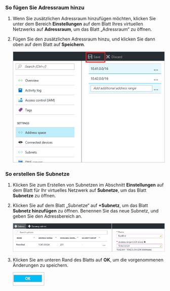 ### <a name="to-add-address-space"></a>So fügen Sie Adressraum hinzu
1. Wenn Sie zusätzlichen Adressraum hinzufügen möchten, klicken Sie unter dem Bereich **Einstellungen** auf dem Blatt Ihres virtuellen Netzwerks auf **Adressraum**, um das Blatt „Adressraum“ zu öffnen.
2. Fügen Sie den zusätzlichen Adressraum hinzu, und klicken Sie dann oben auf dem Blatt auf **Speichern**.
   
    ![Hinzufügen eines Adressraums](./media/vpn-gateway-additional-address-space-include/address_space.png)

### <a name="to-create-subnets"></a>So erstellen Sie Subnetze
1. Klicken Sie zum Erstellen von Subnetzen im Abschnitt **Einstellungen** auf dem Blatt für Ihr virtuelles Netzwerk auf **Subnetze**, um das Blatt **Subnetze** zu öffnen. 
2. Klicken Sie auf dem Blatt „Subnetze“ auf **+Subnetz**, um das Blatt **Subnetz hinzufügen** zu öffnen. Benennen Sie das neue Subnetz, und geben Sie den Adressbereich an.
   
    ![Subnetzeinstellungen](./media/vpn-gateway-additional-address-space-include/add_subnet.png)        
3. Klicken Sie am unteren Rand des Blatts auf **OK**, um die vorgenommenen Änderungen zu speichern.
   
    ![Subnetzeinstellungen](./media/vpn-gateway-additional-address-space-include/ok.png)



<!--HONumber=Nov16_HO2-->



